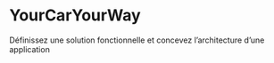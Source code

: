 # YourCarYourWay
Définissez une solution fonctionnelle et concevez l’architecture d’une application
